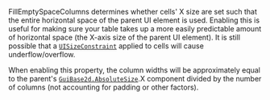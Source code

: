 FillEmptySpaceColumns determines whether cells' X size are set such that
the entire horizontal space of the parent UI element is used. Enabling
this is useful for making sure your table takes up a more easily
predictable amount of horizontal space (the X-axis size of the parent UI
element). It is still possible that a [`UISizeConstraint`](https://create.roblox.com/docs/reference/engine/classes/UISizeConstraint) applied to
cells will cause underflow/overflow.

When enabling this property, the column widths will be approximately equal
to the parent's [`GuiBase2d.AbsoluteSize`](https://create.roblox.com/docs/reference/engine/classes/GuiBase2d#AbsoluteSize).X component divided by the
number of columns (not accounting for padding or other factors).